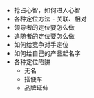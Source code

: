 - 抢占心智，如何进入心智
- 各种定位方法 - 关联、相对
- 领导者的定位要怎么做
- 追随者的定位要怎么做
- 如何给竞争对手定位
- 如何给自己的产品起名字
- 各种定位陷阱
	- 无名
	- 搭便车
	- 品牌延伸